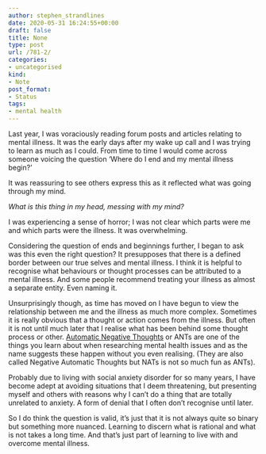 ```yaml
---
author: stephen_strandlines
date: 2020-05-31 16:24:55+00:00
draft: false
title: None
type: post
url: /781-2/
categories:
- uncategorised
kind:
- Note
post_format:
- Status
tags:
- mental health
---
```


Last year, I was voraciously reading forum posts and articles relating to mental illness. It was the early days after my wake up call and I was trying to learn as much as I could. From time to time I would come across someone voicing the question ‘Where do I end and my mental illness begin?’

It was reassuring to see others express this as it reflected what was going through my mind.

_What is this thing in my head, messing with my mind?_

I was experiencing a sense of horror; I was not clear which parts were me and which parts were the illness. It was overwhelming.

Considering the question of ends and beginnings further, I began to ask was this even the right question? It presupposes that there is a defined border between our true selves and mental illness. I think it is helpful to recognise what behaviours or thought processes can be attributed to a mental illness. And some people recommend treating your illness as almost a separate entity. Even naming it.

Unsurprisingly though, as time has moved on I have begun to view the relationship between me and the illness as much more complex. Sometimes it is really obvious that a thought or action comes from the illness. But often it is not until much later that I realise what has been behind some thought process or other. [Automatic Negative Thoughts](https://www.mindwell-leeds.org.uk/myself/feel-better/practise-self-help/depression-self-help/challenge-how-you-think-depression) or ANTs are one of the things you learn about when researching mental health issues and as the name suggests these happen without you even realising. (They are also called Negative Automatic Thoughts but NATs is not so much fun as ANTs).

Probably due to living with social anxiety disorder for so many years, I have become adept at avoiding situations that I deem threatening, but presenting myself and others with reasons why I can’t do a thing that are totally unrelated to anxiety. A form of denial that I often don’t recognise until later.

So I do think the question is valid, it’s just that it is not always quite so binary but something more nuanced. Learning to discern what is rational and what is not takes a long time. And that’s just part of learning to live with and overcome mental illness.
